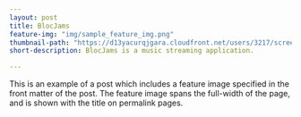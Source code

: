 ```yaml
---
layout: post
title: BlocJams
feature-img: "img/sample_feature_img.png"
thumbnail-path: "https://d13yacurqjgara.cloudfront.net/users/3217/screenshots/2030966/blocjams_1x.png"
short-description: BlocJams is a music streaming application.

---
```

This is an example of a post which includes a feature image specified in the front matter of the post. The feature image spans the full-width of the page, and is shown with the title on permalink pages.
